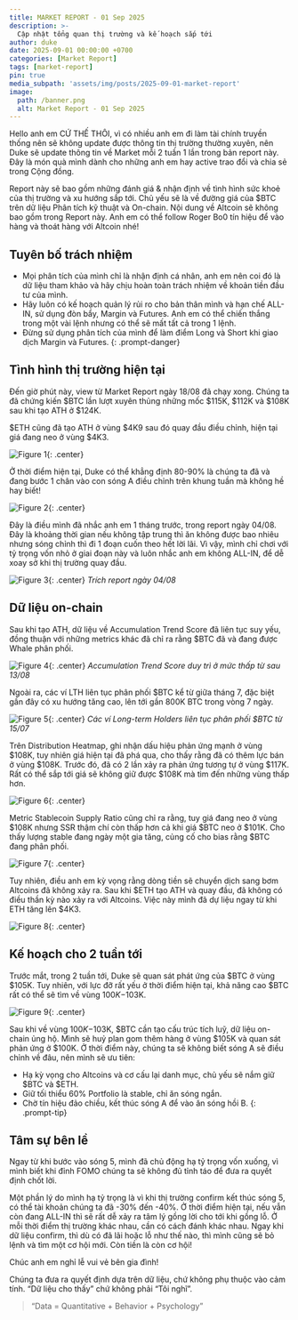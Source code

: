 ```yaml
---
title: MARKET REPORT - 01 Sep 2025
description: >-
  Cập nhật tổng quan thị trường và kế hoạch sắp tới
author: duke
date: 2025-09-01 00:00:00 +0700
categories: [Market Report]
tags: [market-report]
pin: true
media_subpath: 'assets/img/posts/2025-09-01-market-report'
image:
  path: /banner.png
  alt: Market Report - 01 Sep 2025
---
```


Hello anh em CỨ THẾ THÔI, vì có nhiều anh em đi làm tài chính truyền thống nên sẽ không update được thông tin thị trường thường xuyên, nên Duke sẽ update thông tin về Market mỗi 2 tuần 1 lần trong bản report này. Đây là món quà mình dành cho những anh em hay active trao đổi và chia sẻ trong Cộng đồng.

Report này sẽ bao gồm những đánh giá & nhận định về tình hình sức khoẻ của thị trường và xu hướng sắp tới. Chủ yếu sẽ là về đường giá của $BTC trên dữ liệu Phân tích kỹ thuật và On-chain. Nội dung về Altcoin sẽ không bao gồm trong Report này. Anh em có thể follow Roger Bo0 tín hiệu để vào hàng và thoát hàng với Altcoin nhé!


## Tuyên bố trách nhiệm
>
* Mọi phân tích của mình chỉ là nhận định cá nhân, anh em nên coi đó là dữ liệu tham khảo và hãy chịu hoàn toàn trách nhiệm về khoản tiền đầu tư của mình.
* Hãy luôn có kế hoạch quản lý rủi ro cho bản thân mình và hạn chế ALL-IN, sử dụng đòn bẩy, Margin và Futures. Anh em có thể chiến thắng trong một vài lệnh nhưng có thể sẽ mất tất cả trong 1 lệnh.
* Đừng sử dụng phân tích của mình để làm điểm Long và Short khi giao dịch Margin và Futures.
{: .prompt-danger}

## Tình hình thị trường hiện tại

Đến giờ phút này, view từ Market Report ngày 18/08 đã chạy xong. Chúng ta đã chứng kiến $BTC lần lượt xuyên thủng những mốc $115K, $112K và $108K sau khi tạo ATH ở $124K.

$ETH cũng đã tạo ATH ở vùng $4K9 sau đó quay đầu điều chỉnh, hiện tại giá đang neo ở vùng $4K3.

![Figure 1](/fig-01.png){: .center}

Ở thời điểm hiện tại, Duke có thể khẳng định 80-90% là chúng ta đã và đang bước 1 chân vào con sóng A điều chỉnh trên khung tuần mà không hề hay biết! 

![Figure 2](/fig-02.png){: .center}

Đây là điều mình đã nhắc anh em 1 tháng trước, trong report ngày 04/08. Đây là khoảng thời gian nếu không tập trung thì ăn không được bao nhiêu nhưng sóng chỉnh thì đi 1 đoạn cuốn theo hết lời lãi. Vì vậy, mình chỉ chơi với tỷ trọng vốn nhỏ ở giai đoạn này và luôn nhắc anh em không ALL-IN, để dễ xoay sở khi thị trường quay đầu.

![Figure 3](/fig-03.png){: .center}
_Trích report ngày 04/08_

## Dữ liệu on-chain

Sau khi tạo ATH, dữ liệu về Accumulation Trend Score đã liên tục suy yếu, đồng thuận với những metrics khác đã chỉ ra rằng $BTC đã và đang được Whale phân phối.

![Figure 4](/fig-04.png){: .center}
_Accumulation Trend Score duy trì ở mức thấp từ sau 13/08_

Ngoài ra, các ví LTH liên tục phân phối $BTC kể từ giữa tháng 7, đặc biệt gần đây có xu hướng tăng cao, lên tới gần 800K BTC trong vòng 7 ngày.

![Figure 5](/fig-05.png){: .center}
_Các ví Long-term Holders liên tục phân phối $BTC từ 15/07_

Trên Distribution Heatmap, ghi nhận dấu hiệu phản ứng mạnh ở vùng $108K, tuy nhiên giá hiện tại đã phá qua, cho thấy rằng đã có thêm lực bán ở vùng $108K. Trước đó, đã có 2 lần xảy ra phản ứng tương tự ở vùng $117K. Rất có thể sắp tới giá sẽ không giữ được $108K mà tìm đến những vùng thấp hơn.

![Figure 6](/fig-06.png){: .center}

Metric Stablecoin Supply Ratio cũng chỉ ra rằng, tuy giá đang neo ở vùng $108K nhưng SSR thậm chí còn thấp hơn cả khi giá $BTC neo ở $101K. Cho thấy lượng stable đang ngày một gia tăng, củng cố cho bias rằng $BTC đang phân phối.

![Figure 7](/fig-07.png){: .center}

Tuy nhiên, điều anh em kỳ vọng rằng dòng tiền sẽ chuyển dịch sang bơm Altcoins đã không xảy ra. Sau khi $ETH tạo ATH và quay đầu, đã không có điều thần kỳ nào xảy ra với Altcoins. Việc này mình đã dự liệu ngay từ khi ETH tăng lên $4K3.

![Figure 8](/fig-08.png){: .center}

## Kế hoạch cho 2 tuần tới

Trước mắt, trong 2 tuần tới, Duke sẽ quan sát phát ứng của $BTC ở vùng $105K. Tuy nhiên, với lực đỡ rất yếu ở thời điểm hiện tại, khả năng cao $BTC rất có thể sẽ tìm về vùng $100K-$103K.

![Figure 9](/fig-09.png){: .center}

Sau khi về vùng $100K-$103K, $BTC cần tạo cấu trúc tích luỹ, dữ liệu on-chain ủng hộ. Mình sẽ huỷ plan gom thêm hàng ở vùng $105K và quan sát phản ứng ở $100K. Ở thời điểm này, chúng ta sẽ không biết sóng A sẽ điều chỉnh về đâu, nên mình sẽ ưu tiên:
>
* Hạ kỳ vọng cho Altcoins và cơ cấu lại danh mục, chủ yếu sẽ nắm giữ $BTC và $ETH.
* Giữ tối thiểu 60% Portfolio là stable, chỉ ăn sóng ngắn.
* Chờ tín hiệu đảo chiều, kết thúc sóng A để vào ăn sóng hồi B.
{: .prompt-tip}

## Tâm sự bên lề

Ngay từ khi bước vào sóng 5, mình đã chủ động hạ tỷ trọng vốn xuống, vì mình biết khi đỉnh FOMO chúng ta sẽ không đủ tỉnh táo để đưa ra quyết định chốt lời. 

Một phần lý do mình hạ tỷ trọng là vì khi thị trường confirm kết thúc sóng 5, có thể tài khoản chúng ta đã -30% đến -40%. Ở thời điểm hiện tại, nếu vẫn còn đang ALL-IN thì sẽ rất dễ xảy ra tâm lý gồng lời cho tới khi gồng lỗ. Ở mỗi thời điểm thị trường khác nhau, cần có cách đánh khác nhau. Ngay khi dữ liệu confirm, thì dù có đã lãi hoặc lỗ như thế nào, thì mình cũng sẽ bỏ lệnh và tìm một cơ hội mới. Còn tiền là còn cơ hội!

Chúc anh em nghỉ lễ vui vẻ bên gia đình!

Chúng ta đưa ra quyết định dựa trên dữ liệu, chứ không phụ thuộc vào cảm tính. “Dữ liệu cho thấy” chứ không phải “Tôi nghĩ”.

> “Data = Quantitative + Behavior + Psychology”